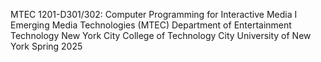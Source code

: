 MTEC 1201-D301/302: Computer Programming for Interactive Media I
Emerging Media Technologies (MTEC)
Department of Entertainment Technology
New York City College of Technology
City University of New York
Spring 2025
